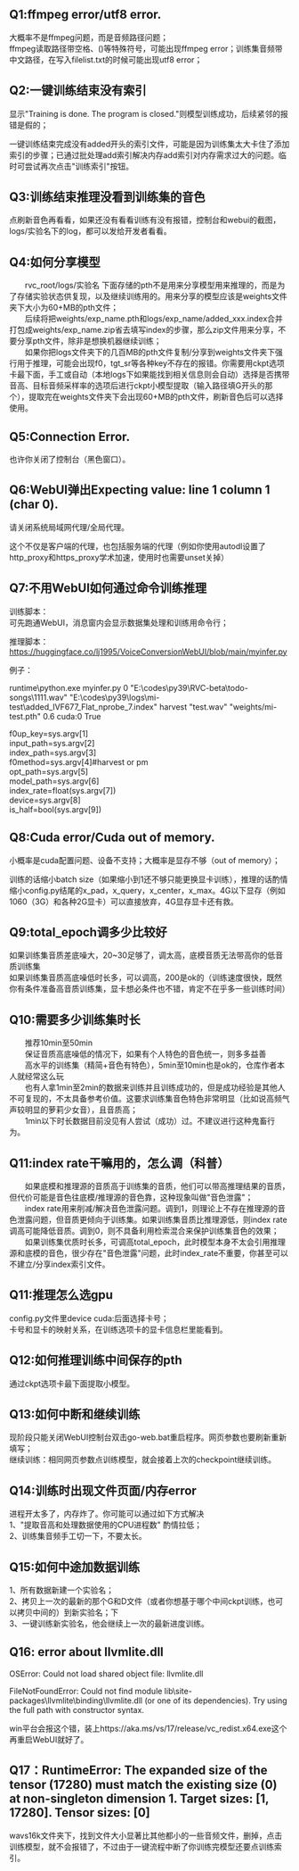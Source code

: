 ## Q1:ffmpeg error/utf8 error.

大概率不是ffmpeg问题，而是音频路径问题；<br>
ffmpeg读取路径带空格、()等特殊符号，可能出现ffmpeg error；训练集音频带中文路径，在写入filelist.txt的时候可能出现utf8 error；<br>

## Q2:一键训练结束没有索引

显示"Training is done. The program is closed."则模型训练成功，后续紧邻的报错是假的；<br>

一键训练结束完成没有added开头的索引文件，可能是因为训练集太大卡住了添加索引的步骤；已通过批处理add索引解决内存add索引对内存需求过大的问题。临时可尝试再次点击"训练索引"按钮。<br>

## Q3:训练结束推理没看到训练集的音色
点刷新音色再看看，如果还没有看看训练有没有报错，控制台和webui的截图，logs/实验名下的log，都可以发给开发者看看。<br>

## Q4:如何分享模型
  rvc_root/logs/实验名 下面存储的pth不是用来分享模型用来推理的，而是为了存储实验状态供复现，以及继续训练用的。用来分享的模型应该是weights文件夹下大小为60+MB的pth文件；<br>
  后续将把weights/exp_name.pth和logs/exp_name/added_xxx.index合并打包成weights/exp_name.zip省去填写index的步骤，那么zip文件用来分享，不要分享pth文件，除非是想换机器继续训练；<br>
  如果你把logs文件夹下的几百MB的pth文件复制/分享到weights文件夹下强行用于推理，可能会出现f0，tgt_sr等各种key不存在的报错。你需要用ckpt选项卡最下面，手工或自动（本地logs下如果能找到相关信息则会自动）选择是否携带音高、目标音频采样率的选项后进行ckpt小模型提取（输入路径填G开头的那个），提取完在weights文件夹下会出现60+MB的pth文件，刷新音色后可以选择使用。<br>

## Q5:Connection Error.
也许你关闭了控制台（黑色窗口）。<br>

## Q6:WebUI弹出Expecting value: line 1 column 1 (char 0).
请关闭系统局域网代理/全局代理。<br>

这个不仅是客户端的代理，也包括服务端的代理（例如你使用autodl设置了http_proxy和https_proxy学术加速，使用时也需要unset关掉）<br>

## Q7:不用WebUI如何通过命令训练推理
训练脚本：<br>
可先跑通WebUI，消息窗内会显示数据集处理和训练用命令行；<br>

推理脚本：<br>
https://huggingface.co/lj1995/VoiceConversionWebUI/blob/main/myinfer.py<br>

例子：<br>

runtime\python.exe myinfer.py 0 "E:\codes\py39\RVC-beta\todo-songs\1111.wav" "E:\codes\py39\logs\mi-test\added_IVF677_Flat_nprobe_7.index" harvest "test.wav" "weights/mi-test.pth" 0.6 cuda:0 True<br>

f0up_key=sys.argv[1]<br>
input_path=sys.argv[2]<br>
index_path=sys.argv[3]<br>
f0method=sys.argv[4]#harvest or pm<br>
opt_path=sys.argv[5]<br>
model_path=sys.argv[6]<br>
index_rate=float(sys.argv[7])<br>
device=sys.argv[8]<br>
is_half=bool(sys.argv[9])<br>

## Q8:Cuda error/Cuda out of memory.
小概率是cuda配置问题、设备不支持；大概率是显存不够（out of memory）；<br>

训练的话缩小batch size（如果缩小到1还不够只能更换显卡训练），推理的话酌情缩小config.py结尾的x_pad，x_query，x_center，x_max。4G以下显存（例如1060（3G）和各种2G显卡）可以直接放弃，4G显存显卡还有救。<br>

## Q9:total_epoch调多少比较好

如果训练集音质差底噪大，20~30足够了，调太高，底模音质无法带高你的低音质训练集<br>
如果训练集音质高底噪低时长多，可以调高，200是ok的（训练速度很快，既然你有条件准备高音质训练集，显卡想必条件也不错，肯定不在乎多一些训练时间）<br>

## Q10:需要多少训练集时长
  推荐10min至50min<br>
  保证音质高底噪低的情况下，如果有个人特色的音色统一，则多多益善<br>
  高水平的训练集（精简+音色有特色），5min至10min也是ok的，仓库作者本人就经常这么玩<br>
  也有人拿1min至2min的数据来训练并且训练成功的，但是成功经验是其他人不可复现的，不太具备参考价值。这要求训练集音色特色非常明显（比如说高频气声较明显的萝莉少女音），且音质高；<br>
  1min以下时长数据目前没见有人尝试（成功）过。不建议进行这种鬼畜行为。<br>

## Q11:index rate干嘛用的，怎么调（科普）
  如果底模和推理源的音质高于训练集的音质，他们可以带高推理结果的音质，但代价可能是音色往底模/推理源的音色靠，这种现象叫做"音色泄露"；<br>
  index rate用来削减/解决音色泄露问题。调到1，则理论上不存在推理源的音色泄露问题，但音质更倾向于训练集。如果训练集音质比推理源低，则index rate调高可能降低音质。调到0，则不具备利用检索混合来保护训练集音色的效果；<br>
  如果训练集优质时长多，可调高total_epoch，此时模型本身不太会引用推理源和底模的音色，很少存在"音色泄露"问题，此时index_rate不重要，你甚至可以不建立/分享index索引文件。<br>

## Q11:推理怎么选gpu
config.py文件里device cuda:后面选择卡号；<br>
卡号和显卡的映射关系，在训练选项卡的显卡信息栏里能看到。<br>

## Q12:如何推理训练中间保存的pth
通过ckpt选项卡最下面提取小模型。<br>


## Q13:如何中断和继续训练
现阶段只能关闭WebUI控制台双击go-web.bat重启程序。网页参数也要刷新重新填写；<br>
继续训练：相同网页参数点训练模型，就会接着上次的checkpoint继续训练。<br>

## Q14:训练时出现文件页面/内存error
进程开太多了，内存炸了。你可能可以通过如下方式解决<br>
1、"提取音高和处理数据使用的CPU进程数"  酌情拉低；<br>
2、训练集音频手工切一下，不要太长。<br>


## Q15:如何中途加数据训练
1、所有数据新建一个实验名；<br>
2、拷贝上一次的最新的那个G和D文件（或者你想基于哪个中间ckpt训练，也可以拷贝中间的）到新实验名；下<br>
3、一键训练新实验名，他会继续上一次的最新进度训练。<br>

## Q16: error about llvmlite.dll

OSError: Could not load shared object file: llvmlite.dll

FileNotFoundError: Could not find module lib\site-packages\llvmlite\binding\llvmlite.dll (or one of its dependencies). Try using the full path with constructor syntax.

win平台会报这个错，装上https://aka.ms/vs/17/release/vc_redist.x64.exe这个再重启WebUI就好了。

## Q17：RuntimeError: The expanded size of the tensor (17280) must match the existing size (0) at non-singleton dimension 1.  Target sizes: [1, 17280].  Tensor sizes: [0]

wavs16k文件夹下，找到文件大小显著比其他都小的一些音频文件，删掉，点击训练模型，就不会报错了，不过由于一键流程中断了你训练完模型还要点训练索引。
